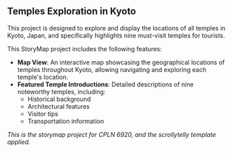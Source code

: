 ## Temples Exploration in Kyoto

This project is designed to explore and display the locations of all temples in Kyoto, Japan, and specifically highlights nine must-visit temples for tourists.

This StoryMap project includes the following features:

 * __Map View__: An interactive map showcasing the geographical locations of temples throughout Kyoto, allowing navigating and exploring each temple's location.
 * __Featured Temple Introductions__: Detailed descriptions of nine noteworthy temples, including:
    - Historical background
    - Architectural features
    - Visitor tips
    - Transportation information

*This is the storymap project for CPLN 6920, and the scrollytelly template applied.*